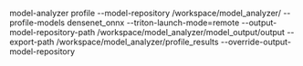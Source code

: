 model-analyzer profile --model-repository /workspace/model_analyzer/ --profile-models densenet_onnx --triton-launch-mode=remote --output-model-repository-path /workspace/model_analyzer/model_output/output --export-path /workspace/model_analyzer/profile_results --override-output-model-repository

